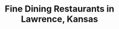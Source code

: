 ---
active: true
name: Fine Dining
sitemap: true
slug: fine-dining
title: Fine Dining Restaurants in Lawrence, Kansas
---